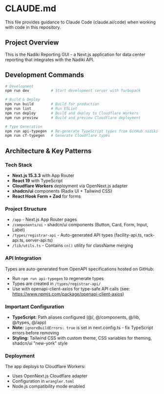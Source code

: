 # CLAUDE.md

This file provides guidance to Claude Code (claude.ai/code) when working with code in this repository.

## Project Overview

This is the Nadiki Reporting GUI - a Next.js application for data center reporting that integrates with the Nadiki API.

## Development Commands

```bash
# Development
npm run dev          # Start development server with Turbopack

# Build & Deploy
npm run build        # Build for production
npm run lint         # Run ESLint
npm run deploy       # Build and deploy to Cloudflare Workers
npm run preview      # Build and preview Cloudflare deployment

# Type Generation
npm run api-typegen  # Re-generate TypeScript types from GitHub nadiki-api spec files
npm run cf-typegen   # Generate Cloudflare types
```

## Architecture & Key Patterns

### Tech Stack
- **Next.js 15.3.3** with App Router
- **React 19** with TypeScript
- **Cloudflare Workers** deployment via OpenNext.js adapter
- **shadcn/ui** components (Radix UI + Tailwind CSS)
- **React Hook Form + Zod** for forms

### Project Structure
- `/app` - Next.js App Router pages
- `/components/ui` - shadcn/ui components (Button, Card, Form, Input, Label)
- `/types/registrar-api` - Auto-generated API types (facility-api.ts, rack-api.ts, server-api.ts)
- `/lib/utils.ts` - Contains `cn()` utility for className merging

### API Integration
Types are auto-generated from OpenAPI specifications hosted on GitHub:
- Run `npm run api-typegen` to regenerate types
- Types are created in `/types/registrar-api/`
- Use with openapi-client-axios for type-safe API calls (see: https://www.npmjs.com/package/openapi-client-axios)

### Important Configuration
- **TypeScript:** Path aliases configured (@/, @/components, @/lib, @/types, @/app)
- **Note:** `ignoreBuildErrors: true` is set in next.config.ts - fix TypeScript errors before removing
- **Styling:** Tailwind CSS with custom theme, CSS variables for theming, shadcn/ui "new-york" style

### Deployment
The app deploys to Cloudflare Workers:
- Uses OpenNext.js Cloudflare adapter
- Configuration in `wrangler.toml`
- Node.js compatibility mode enabled